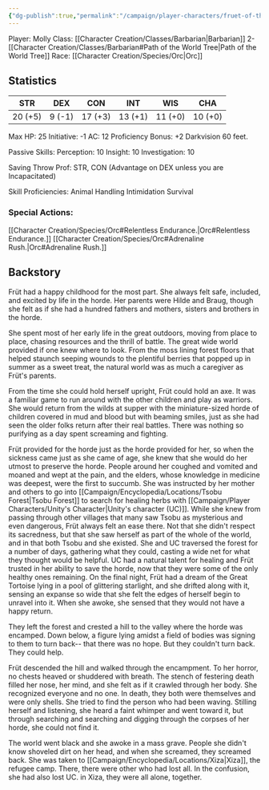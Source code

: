 ```yaml
---
{"dg-publish":true,"permalink":"/campaign/player-characters/fruet-of-the-leum-clan/"}
---
```


Player: Molly
Class: [[Character Creation/Classes/Barbarian\|Barbarian]] 2- [[Character Creation/Classes/Barbarian#Path of the World Tree\|Path of the World Tree]]
Race: [[Character Creation/Species/Orc\|Orc]]

## Statistics

| STR     | DEX    | CON     | INT     | WIS     | CHA     |
| ------- | ------ | ------- | ------- | ------- | ------- |
| 20 (+5) | 9 (-1) | 17 (+3) | 13 (+1) | 11 (+0) | 10 (+0) |

Max HP: 25
Initiative: -1
AC: 12
Proficiency Bonus: +2
Darkvision 60 feet.

Passive Skills:
Perception: 10
Insight: 10
Investigation: 10

Saving Throw Prof: STR, CON
(Advantage on DEX unless you are Incapacitated)

Skill Proficiencies:
Animal Handling
Intimidation
Survival

### Special Actions: 

[[Character Creation/Species/Orc#Relentless Endurance.\|Orc#Relentless Endurance.]]
[[Character Creation/Species/Orc#Adrenaline Rush.\|Orc#Adrenaline Rush.]]

## Backstory
Früt had a happy childhood for the most part. She always felt safe, included, and excited by life in the horde. Her parents were Hilde and Braug, though she felt as if she had a hundred fathers and mothers, sisters and brothers in the horde.

She spent most of her early life in the great outdoors, moving from place to place, chasing resources and the thrill of battle. The great wide world provided if one knew where to look. From the moss lining forest floors that helped staunch seeping wounds to the plentiful berries that popped up in summer as a sweet treat, the natural world was as much a caregiver as Früt's parents.

From the time she could hold herself upright, Früt could hold an axe. It was a familiar game to run around with the other children and play as warriors. She would return from the wilds at supper with the miniature-sized horde of children covered in mud and blood but with beaming smiles, just as she had seen the older folks return after their real battles. There was nothing so purifying as a day spent screaming and fighting.

Früt provided for the horde just as the horde provided for her, so when the sickness came just as she came of age, she knew that she would do her utmost to preserve the horde. People around her coughed and vomited and moaned and wept at the pain, and the elders, whose knowledge in medicine was deepest, were the first to succumb. She was instructed by her mother and others to go into [[Campaign/Encyclopedia/Locations/Tsobu Forest\|Tsobu Forest]] to search for healing herbs with [[Campaign/Player Characters/Unity's Character\|Unity's character (UC)]]. While she knew from passing through other villages that many saw Tsobu as mysterious and even dangerous, Früt always felt an ease there. Not that she didn't respect its sacredness, but that she saw herself as part of the whole of the world, and in that both Tsobu and she existed. She and UC traversed the forest for a number of days, gathering what they could, casting a wide net for what they thought would be helpful. UC had a natural talent for healing and Früt trusted in her ability to save the horde, now that they were some of the only healthy ones remaining. On the final night, Früt had a dream of the Great Tortoise lying in a pool of glittering starlight, and she drifted along with it, sensing an expanse so wide that she felt the edges of herself begin to unravel into it. When she awoke, she sensed that they would not have a happy return.

They left the forest and crested a hill to the valley where the horde was encamped. Down below, a figure lying amidst a field of bodies was signing to them to turn back-- that there was no hope. But they couldn't turn back. They could help.

Früt descended the hill and walked through the encampment. To her horror, no chests heaved or shuddered with breath. The stench of festering death filled her nose, her mind, and she felt as if it crawled through her body. She recognized everyone and no one. In death, they both were themselves and were only shells. She tried to find the person who had been waving. Stilling herself and listening, she heard a faint whimper and went toward it, but through searching and searching and digging through the corpses of her horde, she could not find it.

The world went black and she awoke in a mass grave. People she didn't know shoveled dirt on her head, and when she screamed, they screamed back. She was taken to [[Campaign/Encyclopedia/Locations/Xiza\|Xiza]], the refugee camp. There, there were other who had lost all. In the confusion, she had also lost UC. in Xiza, they were all alone, together.